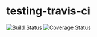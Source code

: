 # testing-travis-ci
[![Build Status](https://travis-ci.com/JoseGuzman21/testing-travis-ci.svg?branch=main)](https://travis-ci.com/JoseGuzman21/testing-travis-ci)
[![Coverage Status](https://coveralls.io/repos/github/JoseGuzman21/testing-travis-ci/badge.svg?branch=main)](https://coveralls.io/github/JoseGuzman21/testing-travis-ci?branch=main)